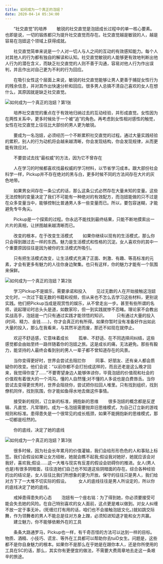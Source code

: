 ```yaml
---
title: 如何成为一个真正的泡妞？
date: 2020-04-14 05:34:00
---
```




　　“社交直觉”的培养 　　敏锐的社交直觉是泡妞成长过程中的单一核心要素。也即是说，一切的锻炼都只为提升社交直觉而存在。社交直觉越是敏锐的人，越是容易在泡妞这个领域上获得成就。

　　社交直觉简单来说是一个人对一切人与人之间的互动的有效感知能力。每个人对其他人的行为都有独自的解读和认知。社交直觉敏锐的人能够更有效地判断出他人行为的潜在含义，而缺乏社交直觉的人则不善于沟通，容易对他人行为作出误判，并且作出对自己更为不利的行为回应。

　　在吸引女性这个层面上来说，敏锐的社交直觉能够让男人更善于捕捉女性行为的残余信息，并对其作出快速分析和回应。很多男人总搞不清自己喜欢的女人在想什么，其原因就是缺乏社交直觉。

![如何成为一个真正的泡妞？第1张](/img/673b0c35fae6df409bf1e6b11c8c65f6.jpg)

　　培养社交直觉的重点在于有效地归纳过去的互动经验，并形成直觉。女性因为在两性关系中，更多时候处于一个被“追”的角色。再考虑到女性相对感性的触觉，女性在社交直觉上往往比大部份的男人更为敏锐。

　　要成为一名泡妞，必须经历一个不断累积社交直觉的过程。通过大量实践经验的累积，别人的行为动机将会越来越清晰，你会发现结构，你会发现规律，从而更能有效应对。

　　不要尝试去找“最权威”的方法，因为它不曾存在

　　人在学习的时候都喜欢找最权威的学习材料，以节省学习成本。跟大部份社会科学一样，Pickup并不存在绝对的黑与白，更多时候不同的方法间存在大片的灰色地带。

　　如果男女间存在一条公式的话，那么这条公式必然存在大量未知的变量。这些无法控制的变量决定了我们不可能有一种绝对的有效配方，而泡妞能做的只不过是在众多变量当中，能够控制比普通男人多一些变量而已。所以，要包容迷糊，才能避免专牛角尖。

　　Pickup是一个探索的过程。你永远不能找到最终结果，只能不断地摸索出一片片的真相，让拼图越来越清晰而已。

　　改变的根本，在于改变生活模式 　　如果你继续以现有的生活模式，那么你只会得到跟过去一样的东西。魅力是生活模式和性格的沉淀。女人喜欢你的其中一个重要原因往往是因为被你的生活模式所吸引。

　　只有把生活模式改变，让生活模式充满了正面、刺激、有趣、等高标准的元素，才会有更多有魅力的人往你身边聚集。也只有这样，你的魅力才能有一个氛围来保鲜。

![如何成为一个真正的泡妞？第2张](/img/a3e611f96972723153a2259fb46dfe59.jpg)

　　学习Pickup不是娱乐，需要承诺和投入 　　见过无数的人在开始接触这泡妞文化时，一次过下载无数的书籍和视频，但从来也不怎么去学习这些材料，更别说实践。他们把Pickup当成是观赏性的娱乐，从不曾走出一步。甚至有些所谓的名师，说起理论时总头头是道，如数家珍，但一到实践就惨不忍睹。理论家不会教出实战高手，泡妞是一门只有通过实践才能领悟的知识。 　　只有通过大量的投入(时间、精力、金钱......)，你才会真正的有所得。如果你暂时没有准备好作出如此大量的投入，那么在我看来，与其然半途而废，那还不如现在就停止。

　　欢迎不舒适感，它意味着成长 　　孤单、不舒适、在不同选择间纠结，这些感觉都会由始至终一路伴随着你的泡妞之旅。这是成长的痛，无法避免。那些有毅力，能坚持的人最终会看到别的男人一辈子都不曾知道存在的风景。

　　当你变得更好时，世界会尝试去阻拦你 　　同事、好朋友、还有亲人都会质疑你的改变。他们会说：“以前你都不会打扮成这样的，而且还老是这么晚才回来，我觉得你变了......”不要寄望身边人能够体谅你，毕竟泡妞的价值观和社会的价值观有着很大的一个鸿沟。懂的人自然懂;对不懂的人多说也是白费唇舌。当你尝试去变得更优秀时，世界会阻挠你，尝试把你拉回人堆里。只有找到组织，找到僚机同伴，找到氛围，你才能如鱼得水地去做这件事情。

　　接受新的规则，订立新的标准，拥抱新的思维 　　很多泡妞的概念都是反逻辑、凡直觉、凡常理的。成为一名泡妞需要抛弃旧思维模式，为自己订立新的游戏规则和标准。患得患失是一个很常见的成长瓶颈，如果不能拥抱新的思维模式，那一切都是枉然的。

　　你的底线，决定了她的底线

![如何成为一个真正的泡妞？第3张](/img/9f6783d20d7241a2466af0ecd4e631be.jpg)

　　很多时候，因为社会长年累月的价值灌输，我们会给形形色色的人和事贴上标签。我们会假设如果让女方结帐，她就会瞧不起我;假设我对她好，她就应该会对我好，喜欢我;假设......这一大堆与现实有反差的假设会妨碍你的推进。女人(男人也是)有很多阴暗面，往往连她们自己也不知道这些阴暗面的存在。综合各种经验的出的结论是，女人往往比我们所想象的更为开放。保守的往往只是男人，我们给对方下了一大堆不切实际的假设。 　　女人的底线往往是男人所设定的，所以你的底线决定了她的底线。

　　戒掉患得患失的心态 　　泡妞有一个座右铭：为了得到她，你必须要接受可能会失去她的风险。在自己特别喜欢的女人面前，这点更是难以做到。对女人纠缠不放一定于事无补。(死缠烂打有用的话，咱们也不会接触泡妞文化。)就如跳交际舞，作为领舞者的男人不能总是往对方身上蹭，必须知进知退才能和女方共赢。 　　建立魅力，你不能够依赖外在的工具

　　条条大路通罗马，Pickup也一样，有千奇百怪的方法可以达到一样的目标。物质、酒精、小技巧、谎言、等外在工具都可以帮助你去tuiD女生。问题是，这些都不是你自身魅力的根本。如果你不是那么在乎她是在跟你本人，还是你所使用的工具在SC的话，那么，其实你有更便宜的做法，不需要大费周章地去走这一条艰辛的旅途。